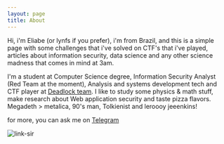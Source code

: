 ```yaml
---
layout: page
title: About
---
```


Hi, i'm Eliabe (or lynfs if you prefer), i'm from Brazil, and this is a simple page with some challenges that i've solved on CTF's that i've played, articles about information security, data science and any other science madness that comes in mind at 3am.  

I'm a student at Computer Science degree, Information Security Analyst (Red Team at the moment), Analysis and systems development tech and CTF player at [Deadlock team](https://deadlock.team/). I like to study some physics & math stuff, make research about Web application security and taste pizza flavors. Megadeth > metalica, 90's man, Tolkienist and leroooy jeeenkins! 

for more, you can ask me on [Telegram](t.me/lynfs)

![link-sir](https://i.imgur.com/7Wezl9T.png) 